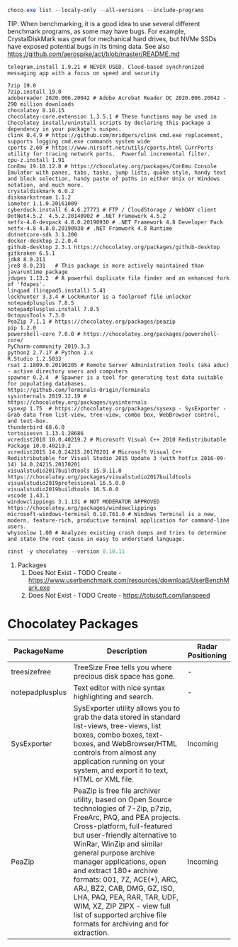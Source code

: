 ```powershell
choco.exe list --localy-only --all-versions --include-programs
```
TIP: When benchmarking, it is a good idea to use several different benchmark programs, as some may have bugs. For example, CrystalDiskMark was great for mechanical hard drives, but NVMe SSDs have exposed potential bugs in its timing data. See also https://github.com/aerospike/act/blob/master/README.md

    telegram.install 1.9.21 # NEVER USED. Cloud-based synchronized messaging app with a focus on speed and security
    
    7zip 19.0
    7zip.install 19.0
    adobereader 2020.006.20042 # Adobe Acrobat Reader DC 2020.006.20042 - 290 million downloads
    chocolatey 0.10.15
    chocolatey-core.extension 1.3.5.1 # These functions may be used in Chocolatey install/uninstall scripts by declaring this package a dependency in your package's nuspec.
    clink 0.4.9 # https://github.com/mridgers/clink cmd.exe replacement, supports logging cmd.exe commands system wide
    cports 2.60 # https://www.nirsoft.net/utils/cports.html CurrPorts utility for tracing network ports.  Powerful incremental filter.
    cpu-z.install 1.91
    ConEmu 19.10.12.0 # https://chocolatey.org/packages/ConEmu Console Emulator with panes, tabs, tasks, jump lists, quake style, handy text and block selection, handy paste of paths in either Unix or Windows notation, and much more.
    crystaldiskmark 6.0.2
    diskmarkstream 1.1.2
    iometer 1.1.0.20161009
    cyberduck.install 6.4.6.27773 # FTP / CloudStorage / WebDAV client
    DotNet4.5.2  4.5.2.20140902 # .NET Framework 4.5.2
    netfx-4.8-devpack 4.8.0.20190930 # .NET Framework 4.8 Developer Pack
    netfx-4.8 4.8.0.20190930 # .NET Framwork 4.8 Runtime
    dotnetcore-sdk 3.1.200
    docker-desktop 2.2.0.4
    github-desktop 2.3.1 https://chocolatey.org/packages/github-desktop
    gitkraken 6.5.1
    jdk8 8.0.211
    jre8 8.0.231   # This package is more actively maintained than javaruntime package
    jdupes 1.13.2  # A powerful duplicate file finder and an enhanced fork of 'fdupes'.
    linqpad (linqpad5.install) 5.41
    lockhunter 3.3.4 # LockHunter is a foolproof file unlocker
    notepadplusplus 7.8.5
    notepadplusplus.install 7.8.5
    OctopusTools 7.3.0
    PeaZip 7.1.1 # https://chocolatey.org/packages/peazip
    pip 1.2.0
    powershell-core 7.0.0 # https://chocolatey.org/packages/powershell-core/
    PyCharm-community 2019.3.3
    python2 2.7.17 # Python 2.x
    R.Studio 1.2.5033
    rsat 2.1809.0.20190205 # Remote Server Administration Tools (aka aduc) - active directory users and computers
    spawner 0.2.4  # Spawner is a tool for generating test data suitable for populating databases.
    https://github.com/Terminals-Origin/Terminals
    sysinternals 2019.12.19 #  https://chocolatey.org/packages/sysinternals
    sysexp 1.75  # https://chocolatey.org/packages/sysexp - SysExporter - Grab data from list-view, tree-view, combo box, WebBrowser control, and text-box.
    thunderbird 68.6.0
    tortoisesvn 1.13.1.28686
    vcredist2010 10.0.40219.2 # Microsoft Visual C++ 2010 Redistributable Package 10.0.40219.2
    vcredist2015 14.0.24215.20170201 # Microsoft Visual C++ Redistributable for Visual Studio 2015 Update 3 (with hotfix 2016-09-14) 14.0.24215.20170201
    visualstudio2017buildtools 15.9.11.0 https://chocolatey.org/packages/visualstudio2017buildtools
    visualstudio2019professional 16.5.0.0
    visualstudio2019buildtools 16.5.0.0
    vscode 1.43.1
    windowclippings 3.1.131 # NOT MODERATOR APPROVED https://chocolatey.org/packages/windowclippings
    microsoft-windows-terminal 0.10.761.0 # Windows Terminal is a new, modern, feature-rich, productive terminal application for command-line users. 
    whysoslow 1.00 # Analyzes existing crash dumps and tries to determine and state the root cause in easy to understand language.
```powershell
cinst -y chocolatey --version 0.10.11
```


1. Packages
   1. Does Not Exist - TODO Create - https://www.userbenchmark.com/resources/download/UserBenchMark.exe
   2. Does Not Exist - TODO Create - https://totusoft.com/lanspeed
   
# Chocolatey Packages
| PackageName | Description | Radar Positioning |
| ----------- | ----------- | ----------------- |
| treesizefree | TreeSize Free tells you where precious disk space has gone. | - |
| notepadplusplus | Text editor with nice syntax highlighting and search. | - |
| SysExporter | SysExporter utility allows you to grab the data stored in standard list-views, tree-views, list boxes, combo boxes, text-boxes, and WebBrowser/HTML controls from almost any application running on your system, and export it to text, HTML or XML file. | Incoming |
| PeaZip | PeaZip is free file archiver utility, based on Open Source technologies of 7-Zip, p7zip, FreeArc, PAQ, and PEA projects.<br/>Cross-platform, full-featured but user-friendly alternative to WinRar, WinZip and similar general purpose archive manager applications, open and extract 180+ archive formats: 001, 7Z, ACE(\*), ARC, ARJ, BZ2, CAB, DMG, GZ, ISO, LHA, PAQ, PEA, RAR, TAR, UDF, WIM, XZ, ZIP ZIPX - view full list of supported archive file formats for archiving and for extraction. | Incoming |
